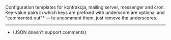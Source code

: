 Configuration templates for kontrakcja, mailing server, messenger and
cron. Key-value pairs in which keys are prefixed with underscore are
optional and "commented out"* -- to uncomment them, just remove the
underscores.


---
* (JSON doesn't support comments)
